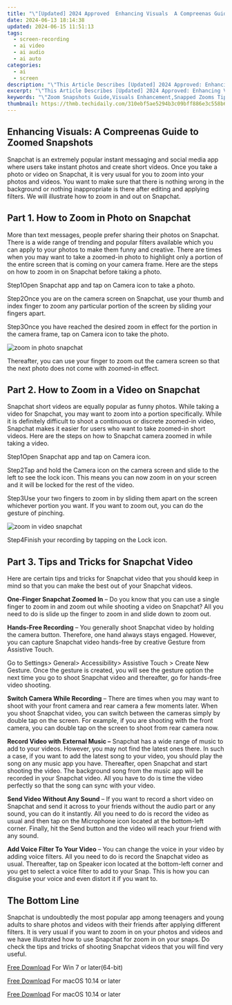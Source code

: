 ```yaml
---
title: "\"[Updated] 2024 Approved  Enhancing Visuals  A Compreenas Guide to Zoomed Snapshots\""
date: 2024-06-13 18:14:38
updated: 2024-06-15 11:51:13
tags: 
  - screen-recording
  - ai video
  - ai audio
  - ai auto
categories: 
  - ai
  - screen
description: "\"This Article Describes [Updated] 2024 Approved: Enhancing Visuals: A Compreenas Guide to Zoomed Snapshots\""
excerpt: "\"This Article Describes [Updated] 2024 Approved: Enhancing Visuals: A Compreenas Guide to Zoomed Snapshots\""
keywords: "\"Zoom Snapshots Guide,Visuals Enhancement,Snapped Zooms Tips,Zooming Techniques,High-Res Snapshot,Quality Image Capture,Detailed Scene Images\""
thumbnail: https://thmb.techidaily.com/310ebf5ae5294b3c09bff886e3c558b63079bc0b815690abddeb6c6ade1d7933.JPG
---
```


## Enhancing Visuals: A Compreenas Guide to Zoomed Snapshots

Snapchat is an extremely popular instant messaging and social media app where users take instant photos and create short videos. Once you take a photo or video on Snapchat, it is very usual for you to zoom into your photos and videos. You want to make sure that there is nothing wrong in the background or nothing inappropriate is there after editing and applying filters. We will illustrate how to zoom in and out on Snapchat.

## Part 1\. How to Zoom in Photo on Snapchat

More than text messages, people prefer sharing their photos on Snapchat. There is a wide range of trending and popular filters available which you can apply to your photos to make them funny and creative. There are times when you may want to take a zoomed-in photo to highlight only a portion of the entire screen that is coming on your camera frame. Here are the steps on how to zoom in on Snapchat before taking a photo.

Step1Open Snapchat app and tap on Camera icon to take a photo.

Step2Once you are on the camera screen on Snapchat, use your thumb and index finger to zoom any particular portion of the screen by sliding your fingers apart.

Step3Once you have reached the desired zoom in effect for the portion in the camera frame, tap on Camera icon to take the photo.

![zoom in photo snapchat](https://images.wondershare.com/filmora/article-images/2022/07/zoom-snapchat-1.jpg)

Thereafter, you can use your finger to zoom out the camera screen so that the next photo does not come with zoomed-in effect.

## Part 2\. How to Zoom in a Video on Snapchat

Snapchat short videos are equally popular as funny photos. While taking a video for Snapchat, you may want to zoom into a portion specifically. While it is definitely difficult to shoot a continuous or discrete zoomed-in video, Snapchat makes it easier for users who want to take zoomed-in short videos. Here are the steps on how to Snapchat camera zoomed in while taking a video.

Step1Open Snapchat app and tap on Camera icon.

Step2Tap and hold the Camera icon on the camera screen and slide to the left to see the lock icon. This means you can now zoom in on your screen and it will be locked for the rest of the video.

Step3Use your two fingers to zoom in by sliding them apart on the screen whichever portion you want. If you want to zoom out, you can do the gesture of pinching.

![zoom in video snapchat](https://images.wondershare.com/filmora/article-images/2022/07/zoom-snapchat-2.jpg)

Step4Finish your recording by tapping on the Lock icon.

## Part 3\. Tips and Tricks for Snapchat Video

Here are certain tips and tricks for Snapchat video that you should keep in mind so that you can make the best out of your Snapchat videos.

**One-Finger Snapchat Zoomed In** – Do you know that you can use a single finger to zoom in and zoom out while shooting a video on Snapchat? All you need to do is slide up the finger to zoom in and slide down to zoom out.

**Hands-Free Recording** – You generally shoot Snapchat video by holding the camera button. Therefore, one hand always stays engaged. However, you can capture Snapchat video hands-free by creative Gesture from Assistive Touch.

Go to Settings> General> Accessibility> Assistive Touch > Create New Gesture. Once the gesture is created, you will see the gesture option the next time you go to shoot Snapchat video and thereafter, go for hands-free video shooting.

**Switch Camera While Recording** – There are times when you may want to shoot with your front camera and rear camera a few moments later. When you shoot Snapchat video, you can switch between the cameras simply by double tap on the screen. For example, if you are shooting with the front camera, you can double tap on the screen to shoot from rear camera now.

**Record Video with External Music –** Snapchat has a wide range of music to add to your videos. However, you may not find the latest ones there. In such a case, if you want to add the latest song to your video, you should play the song on any music app you have. Thereafter, open Snapchat and start shooting the video. The background song from the music app will be recorded in your Snapchat video. All you have to do is time the video perfectly so that the song can sync with your video.

**Send Video Without Any Sound** – If you want to record a short video on Snapchat and send it across to your friends without the audio part or any sound, you can do it instantly. All you need to do is record the video as usual and then tap on the Microphone icon located at the bottom-left corner. Finally, hit the Send button and the video will reach your friend with any sound.

**Add Voice Filter To Your Video** – You can change the voice in your video by adding voice filters. All you need to do is record the Snapchat video as usual. Thereafter, tap on Speaker icon located at the bottom-left corner and you get to select a voice filter to add to your Snap. This is how you can disguise your voice and even distort it if you want to.

## The Bottom Line

Snapchat is undoubtedly the most popular app among teenagers and young adults to share photos and videos with their friends after applying different filters. It is very usual if you want to zoom in on your photos and videos and we have illustrated how to use Snapchat for zoom in on your snaps. Do check the tips and tricks of shooting Snapchat videos that you will find very useful.

[Free Download](https://tools.techidaily.com/wondershare/filmora/download/) For Win 7 or later(64-bit)

[Free Download](https://tools.techidaily.com/wondershare/filmora/download/) For macOS 10.14 or later

[Free Download](https://tools.techidaily.com/wondershare/filmora/download/) For macOS 10.14 or later

<ins class="adsbygoogle"
     style="display:block"
     data-ad-format="autorelaxed"
     data-ad-client="ca-pub-7571918770474297"
     data-ad-slot="1223367746"></ins>

<ins class="adsbygoogle"
     style="display:block"
     data-ad-format="autorelaxed"
     data-ad-client="ca-pub-7571918770474297"
     data-ad-slot="1223367746"></ins>



<ins class="adsbygoogle"
     style="display:block"
     data-ad-client="ca-pub-7571918770474297"
     data-ad-slot="8358498916"
     data-ad-format="auto"
     data-full-width-responsive="true"></ins>

